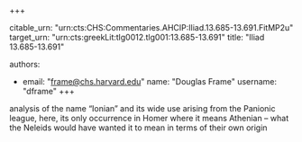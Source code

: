 +++


citable_urn: "urn:cts:CHS:Commentaries.AHCIP:Iliad.13.685-13.691.FitMP2u"
target_urn: "urn:cts:greekLit:tlg0012.tlg001:13.685-13.691"
title: "Iliad 13.685-13.691"

authors:
- email: "frame@chs.harvard.edu"
  name: "Douglas Frame"
  username: "dframe"
+++

<p>analysis of the name “Ionian” and its wide use arising from the Panionic league, here, its only occurrence in Homer where it means Athenian – what the Neleids would have wanted it to mean in terms of their own origin</p>